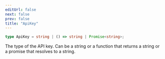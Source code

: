 ```yaml
---
editUrl: false
next: false
prev: false
title: "ApiKey"
---
```


```ts
type ApiKey = string | () => string | Promise<string>;
```

The type of the API key. Can be a string or a function that returns a string or a promise that
resolves to a string.
